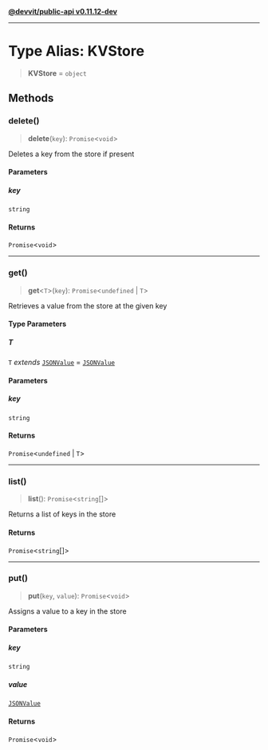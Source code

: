 [**@devvit/public-api v0.11.12-dev**](../README.md)

---

# Type Alias: KVStore

> **KVStore** = `object`

## Methods

<a id="delete"></a>

### delete()

> **delete**(`key`): `Promise`\<`void`\>

Deletes a key from the store if present

#### Parameters

##### key

`string`

#### Returns

`Promise`\<`void`\>

---

<a id="get"></a>

### get()

> **get**\<`T`\>(`key`): `Promise`\<`undefined` \| `T`\>

Retrieves a value from the store at the given key

#### Type Parameters

##### T

`T` _extends_ [`JSONValue`](JSONValue.md) = [`JSONValue`](JSONValue.md)

#### Parameters

##### key

`string`

#### Returns

`Promise`\<`undefined` \| `T`\>

---

<a id="list"></a>

### list()

> **list**(): `Promise`\<`string`[]\>

Returns a list of keys in the store

#### Returns

`Promise`\<`string`[]\>

---

<a id="put"></a>

### put()

> **put**(`key`, `value`): `Promise`\<`void`\>

Assigns a value to a key in the store

#### Parameters

##### key

`string`

##### value

[`JSONValue`](JSONValue.md)

#### Returns

`Promise`\<`void`\>

